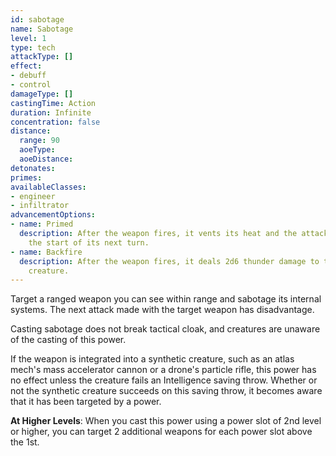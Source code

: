 ```yaml
---
id: sabotage
name: Sabotage
level: 1
type: tech
attackType: []
effect:
- debuff
- control
damageType: []
castingTime: Action
duration: Infinite
concentration: false
distance:
  range: 90
  aoeType:
  aoeDistance:
detonates:
primes:
availableClasses:
- engineer
- infiltrator
advancementOptions:
- name: Primed
  description: After the weapon fires, it vents its heat and the attacking creature becomes primed (fire) until
    the start of its next turn.
- name: Backfire
  description: After the weapon fires, it deals 2d6 thunder damage to the attacking
    creature.
---
```

Target a ranged weapon you can see within range and sabotage its internal systems. The next attack made with the target
weapon has disadvantage.

Casting sabotage does not break tactical cloak, and creatures are unaware of the casting of this power.

If the weapon is integrated into a synthetic creature, such as an atlas mech's mass accelerator cannon or a drone's particle rifle,
this power has no effect unless the creature fails an Intelligence saving throw. Whether or not the synthetic creature
succeeds on this saving throw, it becomes aware that it has been targeted by a power.

__At Higher Levels__: When you cast this power using a power slot of 2nd level or higher, you can target 2 additional
weapons for each power slot above the 1st.
